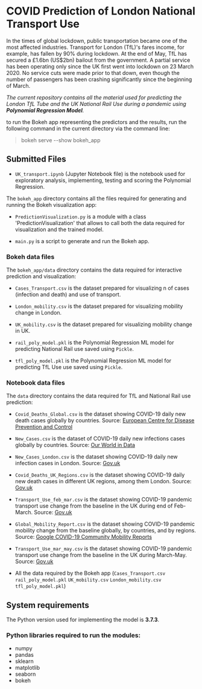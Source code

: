 # COVID Prediction of London National Transport Use


In the times of global lockdown, public transportation became one of the most affected industries. Transport for London (TfL)'s fares income, for example, has fallen by 90% during lockdown. At the end of May, TfL has secured a £1.6bn (US$2bn) bailout from the government.
A partial service has been operating only since the UK first went into lockdown on 23 March 2020. No service cuts were made prior to that down, even though the number of passengers has been crashing significantly since the beginning of March.

*The current repository contains all the material used for predicting the London TfL Tube
and the UK National Rail Use during a pandemic using **Polynomial Regression Model**.*
 
to run the Bokeh app representing the predictors and the results, run the following command in the current directory via the command line:

   > bokeh serve --show bokeh_app


## Submitted Files

- `UK_transport.ipynb` (Jupyter Notebook file) is the notebook used for exploratory analysis, implementing, testing and scoring the Polynomial Regression.

The `bokeh_app` directory contains all the files required for generating and running the Bokeh visualization app:

- `PredictionVisualization.py` is a module with a class 'PredictionVisualization' that allows to call both the data required for visualization and the trained model.

- `main.py` is a script to generate and run the Bokeh app.

### Bokeh data files

The `bokeh_app/data` directory contains the data required for interactive prediction and visualization:

- `Cases_Transport.csv` is the dataset prepared for visualizing n of cases (infection and death) and use of transport.

- `London_mobility.csv` is the dataset prepared for visualizing mobility change in London.

- `UK_mobility.csv` is the dataset prepared for visualizing mobility change in UK.

- `rail_poly_model.pkl` is the Polynomial Regression ML model for predicting National Rail use saved using `Pickle`.

- `tfl_poly_model.pkl` is the Polynomial Regression ML model for predicting TfL Use use saved using `Pickle`.

### Notebook data files
The `data` directory contains the data required for TfL and National Rail use prediction:

- `Covid_Deaths_Global.csv` is the dataset showing COVID-19 daily new death cases globally by countries. Source: [European Centre for Disease Prevention and Control](https://www.ecdc.europa.eu/en/geographical-distribution-2019-ncov-cases)

- `New_Cases.csv` is the dataset of COVID-19 daily new infections cases globally by countries. Source: [Our World in Data](https://ourworldindata.org/coronavirus-source-data)

- `New_Cases_London.csv` is the dataset showing COVID-19 daily new infection cases in London. Source: [Gov.uk](https://www.gov.uk/government/publications/slides-to-accompany-coronavirus-press-conference-30-march-2020)

- `Covid_Deaths_UK_Regions.csv`  is the dataset showing COVID-19 daily new death cases in different UK regions, among them London. Source: [Gov.uk](https://coronavirus.data.gov.uk/)

- `Transport_Use_feb_mar.csv` is the dataset showing COVID-19 pandemic transport use change from the baseline in the UK during end of Feb-March. Source: [Gov.uk](https://www.gov.uk/government/publications/slides-to-accompany-coronavirus-press-conference-30-march-2020) 

- `Global_Mobility_Report.csv` is the dataset showing COVID-19 pandemic mobility change from the baseline globally, by countries, and by regions. Source: [Google COVID-19 Community Mobility Reports](https://www.google.com/covid19/mobility/)

- `Transport_Use_mar_may.csv` is the dataset showing COVID-19 pandemic transport use change from the baseline in the UK during March-May. Source: [Gov.uk](https://www.gov.uk/government/publications/slides-to-accompany-coronavirus-press-conference-30-march-2020)

+ All the data required by the Bokeh app (`Cases_Transport.csv`  `rail_poly_model.pkl`  `UK_mobility.csv`
`London_mobility.csv`  `tfl_poly_model.pkl`)

## System requirements 
The Python version used for implementing the model is **3.7.3**.

### Python libraries required to run the modules:
- numpy
- pandas
- sklearn
- matplotlib
- seaborn
- bokeh
